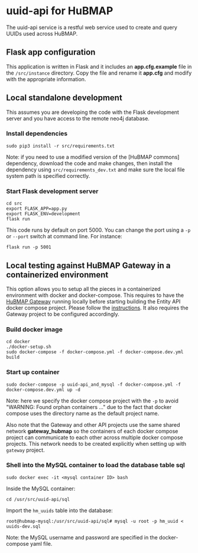 # uuid-api for HuBMAP
The uuid-api service is a restful web service used to create and query UUIDs used across HuBMAP.

## Flask app configuration

This application is written in Flask and it includes an **app.cfg.example** file in the `/src/instance` directory.  Copy the file and rename it **app.cfg** and modify  with the appropriate information.

## Local standalone development

This assumes you are developing the code with the Flask development server and you have access to the remote neo4j database.

### Install dependencies

````
sudo pip3 install -r src/requirements.txt
````

Note: if you need to use a modified version of the [HuBMAP commons] dependency, download the code and make changes, then install the dependency using `src/requirements_dev.txt` and make sure the local file system path is specified correctly.

### Start Flask development server

````
cd src
export FLASK_APP=app.py
export FLASK_ENV=development
flask run
````

This code runs by default on port 5000. You can change the port using a `-p` or `--port` switch at command line. For instance:

````
flask run -p 5001
````

## Local testing against HuBMAP Gateway in a containerized environment

This option allows you to setup all the pieces in a containerized environment with docker and docker-compose. This requires to have the [HuBMAP Gateway](https://github.com/hubmapconsortium/gateway) running locally before starting building the Entity API docker compose project. Please follow the [instructions](https://github.com/hubmapconsortium/gateway#workflow-of-setting-up-multiple-hubmap-docker-compose-projects). It also requires the Gateway project to be configured accordingly.

### Build docker image

````
cd docker
./docker-setup.sh
sudo docker-compose -f docker-compose.yml -f docker-compose.dev.yml build
````

### Start up container

````
sudo docker-compose -p uuid-api_and_mysql -f docker-compose.yml -f docker-compose.dev.yml up -d
````

Note: here we specify the docker compose project with the `-p` to avoid "WARNING: Found orphan containers ..." due to the fact that docker compose uses the directory name as the default project name.

Also note that the Gateway and other API projects use the same shared network **gateway_hubmap** so the containers of each docker compose project can communicate to each other across multiple docker compose projects. This network needs to be created explicitly when setting up with `gateway` project.

### Shell into the MySQL container to load the database table sql

````
sudo docker exec -it <mysql container ID> bash
````

Inside the MySQL container:

````
cd /usr/src/uuid-api/sql
````

Import the `hm_uuids` table into the database:

````
root@hubmap-mysql:/usr/src/uuid-api/sql# mysql -u root -p hm_uuid < uuids-dev.sql
````

Note: the MySQL username and password are specified in the docker-compose yaml file.